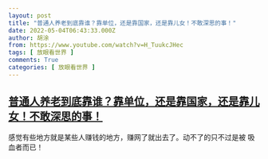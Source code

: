 ```yaml
---
layout: post
title: "普通人养老到底靠谁？靠单位，还是靠国家，还是靠儿女！不敢深思的事！"
date: 2022-05-04T06:43:33.000Z
author: 胡涂
from: https://www.youtube.com/watch?v=H_TuukcJHec
tags: [ 放眼看世界 ]
comments: True
categories: [ 放眼看世界 ]
---
```

<!--1651646613000-->
[普通人养老到底靠谁？靠单位，还是靠国家，还是靠儿女！不敢深思的事！](https://www.youtube.com/watch?v=H_TuukcJHec)
------

<div>
感觉有些地方就是某些人赚钱的地方，赚网了就出去了。动不了的只不过是被 吸血者而已！
</div>
